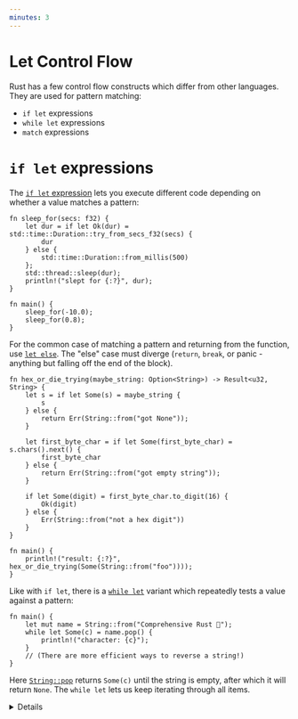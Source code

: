 ```yaml
---
minutes: 3
---
```


# Let Control Flow

Rust has a few control flow constructs which differ from other languages. They
are used for pattern matching:

- `if let` expressions
- `while let` expressions
- `match` expressions
# `if let` expressions

The [`if let`
expression](https://doc.rust-lang.org/reference/expressions/if-expr.html#if-let-expressions)
lets you execute different code depending on whether a value matches a pattern:

```rust,editable
fn sleep_for(secs: f32) {
    let dur = if let Ok(dur) = std::time::Duration::try_from_secs_f32(secs) {
        dur
    } else {
        std::time::Duration::from_millis(500)
    };
    std::thread::sleep(dur);
    println!("slept for {:?}", dur);
}

fn main() {
    sleep_for(-10.0);
    sleep_for(0.8);
}
```

For the common case of matching a pattern and returning from the function, use
[`let
else`](https://doc.rust-lang.org/rust-by-example/flow_control/let_else.html).
The "else" case must diverge (`return`, `break`, or panic - anything but
falling off the end of the block).

```rust,editable
fn hex_or_die_trying(maybe_string: Option<String>) -> Result<u32, String> {
    let s = if let Some(s) = maybe_string {
        s
    } else {
        return Err(String::from("got None"));
    }

    let first_byte_char = if let Some(first_byte_char) = s.chars().next() {
        first_byte_char
    } else {
        return Err(String::from("got empty string"));
    }

    if let Some(digit) = first_byte_char.to_digit(16) {
        Ok(digit)
    } else {
        Err(String::from("not a hex digit"))
    }
}

fn main() {
    println!("result: {:?}", hex_or_die_trying(Some(String::from("foo"))));
}
```

Like with `if let`, there is a [`while let`](https://doc.rust-lang.org/reference/expressions/loop-expr.html#predicate-pattern-loops)
variant which repeatedly tests a value against a pattern:

<!-- mdbook-xgettext: skip -->
```rust,editable
fn main() {
    let mut name = String::from("Comprehensive Rust 🦀");
    while let Some(c) = name.pop() {
        println!("character: {c}");
    }
    // (There are more efficient ways to reverse a string!)
}
```

Here
[`String::pop`](https://doc.rust-lang.org/stable/std/string/struct.String.html#method.pop)
returns `Some(c)` until the string is empty, after which it will return `None`.
The `while let` lets us keep iterating through all items.

<details>

## if-let

* Unlike `match`, `if let` does not have to cover all branches. This can make it more concise than `match`.
* A common usage is handling `Some` values when working with `Option`.
* Unlike `match`, `if let` does not support guard clauses for pattern matching.

## let-else

`if-let`s can pile up, as shown.  The `let-else` construct supports flattening this nested code.

The rewritten version is:
```rust
fn hex_or_die_trying(maybe_string: Option<String>) -> Result<u32, String> {
    let Some(s) = maybe_string else {
        return Err(String::from("got None"));
    };

    let Some(first_byte_char) = s.chars().next() else {
        return Err(String::from("got empty string"));
    };

    let Some(digit) = first_byte_char.to_digit(16) else {
        return Err(String::from("not a hex digit"));
    };

    return Ok(digit);
}
```

# while-let

* Point out that the `while let` loop will keep going as long as the value matches the pattern.
* You could rewrite the `while let` loop as an infinite loop with an if statement that breaks when there is no value to unwrap for `name.pop()`. The `while let` provides syntactic sugar for the above scenario.

</details>
